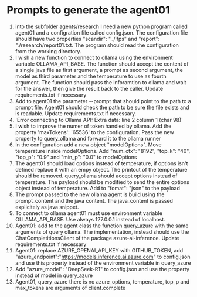 # Prompts to generate the agent01

1. into the subfolder agents/research I need a new python program called agent01 and a configration file called config.json. The configuration file should have two properties "scandir": "../ifps" and "report": "./research/report01.txt. The program should read the configuration from the working directory.
2. I wish a new function to connect to ollama using the environment variable OLLAMA_API_BASE. The function should accept the content of a single java file as first argument, a prompt as second argument, the model as third parameter and the temperature to use as fourth argument. The function should pass the inforamtion to ollama and wait for the answer, then give the result back to the caller. Update requirements.txt if necessary
3. Add to agent01 the parameter --prompt that should point to the path to a prompt file. Agent01 should check the path to be sure the file exists and is readable. Update requirements.txt if necessary.
4. 'Error connecting to Ollama API: Extra data: line 2 column 1 (char 98)'
5. I wish to improve the numer of token handled by ollama. Add the property 'maxTokens': '65536' to the configuration. Pass the new property to query_ollama and forward it to the ollama runner
6. In the configuration add a new object "modelOptions". Move temperature inside modelOptions. Add "num_ctx": "8192", "top_k": "40", "top_p": "0.9" and "min_p": "0.0" to modelOptions
7. The agent01 should load options instead of temperature, if options isn't defined replace it with an empy object. The printout of the temperature should be removed. query_ollama should accept options instead of temperature. The payload should be modified to send the entire options object instead of temperature. Add to "fomat": "json" to the payload
8. The prompt passed to the new ollama agent is build using the prompt_content and the java content. The java_content is passed explicitely as java snippet.
9. To connect to ollama agent01 must use environment variable OLLAMA_API_BASE. Use always 127.0.0.1 instead of localhost.
10. Agent01: add to the agent class the function query_azure with the same arguments of query ollama. The implementation, instead should use the ChatCompletitionsClient of the package azure-ai-inference. Update requirements.txt if necessary
11. Agent01: replace AZURE_OPENAI_API_KEY with GITHUB_TOKEN, add "azure_endpoint":"https://models.inference.ai.azure.com" to config.json and use this property instead of the environment variable in query_azure
12. Add "azure_model": "DeepSeek-R1" to config.json and use the property instead of model in query_azure
13. Agent01, query_azure there is no azure_options, temperature, top_p and max_tokens are arguments of client.complete